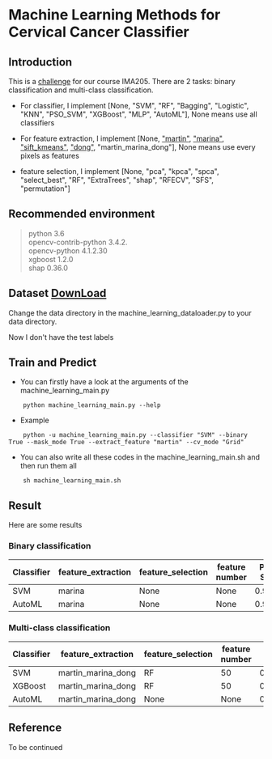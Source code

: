 # Machine Learning Methods for Cervical Cancer Classifier

## Introduction 

This is a [challenge](https://www.kaggle.com/c/ima205challenge2021/overview) for our course IMA205. There are 2 tasks: binary classification and multi-class classification.

- For classifier, I implement [None, "SVM", "RF", "Bagging", "Logistic", "KNN", "PSO_SVM", "XGBoost", "MLP", "AutoML"], None means use all classifiers

- For feature extraction, I implement [None, ["martin"](https://www.researchgate.net/publication/265873515_Pap-smear_Benchmark_Data_For_Pattern_Classification), ["marina"](https://ieeexplore.ieee.org/document/8451588), ["sift_kmeans"](https://liverungrow.medium.com/sift-bag-of-features-svm-for-classification-b5f775d8e55f), ["dong"](https://doi.org/10.1007/s12652-020-02256-9), "martin_marina_dong"], None means use every pixels as features

- feature selection, I implement [None, "pca", "kpca", "spca", "select_best", "RF", "ExtraTrees", "shap", "RFECV", "SFS", "permutation"]

## Recommended environment

>python 3.6 \
>opencv-contrib-python 3.4.2. \
>opencv-python         4.1.2.30 \
>xgboost               1.2.0 \
>shap                  0.36.0

## Dataset [DownLoad](https://drive.google.com/file/d/1KAAGC6vucd3p0wOJ8RPF30jo8-zuDxbI/view?usp=sharing)

Change the data directory in the machine_learning_dataloader.py to your data directory.

Now I don't have the test labels

## Train and Predict

- You can firstly have a look at the arguments of the machine_learning_main.py

```
    python machine_learning_main.py --help
```

- Example

```
    python -u machine_learning_main.py --classifier "SVM" --binary True --mask_mode True --extract_feature "martin" --cv_mode "Grid"
```

- You can also write all these codes in the machine_learning_main.sh and then run them all

```
    sh machine_learning_main.sh
```

## Result

Here are some results

### Binary classification


| Classifier | feature_extraction | feature_selection | feature number | Public Score |
|  ----  | ----  | ---- | ---- | ---- |
| SVM | marina | None | None | 0.94339 |
| AutoML | marina | None | None | 0.94072 |



### Multi-class classification


| Classifier | feature_extraction | feature_selection | feature number | Public Score |
|  ----  | ----  | ---- | ---- | ---- |
| SVM | martin_marina_dong | RF | 50 | 0.77220 |
| XGBoost | martin_marina_dong | RF | 50 | 0.76109 |
| AutoML | martin_marina_dong | None | None | 0.76821 |


## Reference

To be continued
